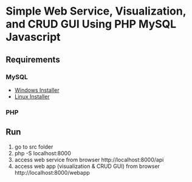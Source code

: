 # Simple Web Service, Visualization, and CRUD GUI Using PHP MySQL Javascript

## Requirements

### MySQL
- [Windows Installer](https://dev.mysql.com/downloads/installer/) 
- [Linux Installer]() 

### PHP

## Run

1. go to src folder
2. php -S localhost:8000
3. access web service from browser http://localhost:8000/api
4. access web app (visualization & CRUD GUI) from browser http://localhost:8000/webapp
